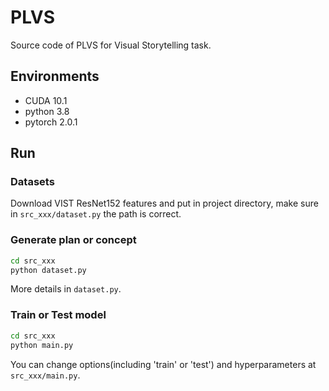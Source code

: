 # PLVS
Source code of PLVS for Visual Storytelling task.


## Environments

- CUDA 10.1
- python 3.8
- pytorch 2.0.1

## Run

### Datasets

Download VIST ResNet152 features and put in project directory, make sure in `src_xxx/dataset.py` the path is correct. 


### Generate plan or concept

```bash
cd src_xxx
python dataset.py
```

More details in `dataset.py`. 

### Train or Test model

```bash
cd src_xxx
python main.py
```

You can change options(including 'train' or 'test') and hyperparameters at `src_xxx/main.py`.

